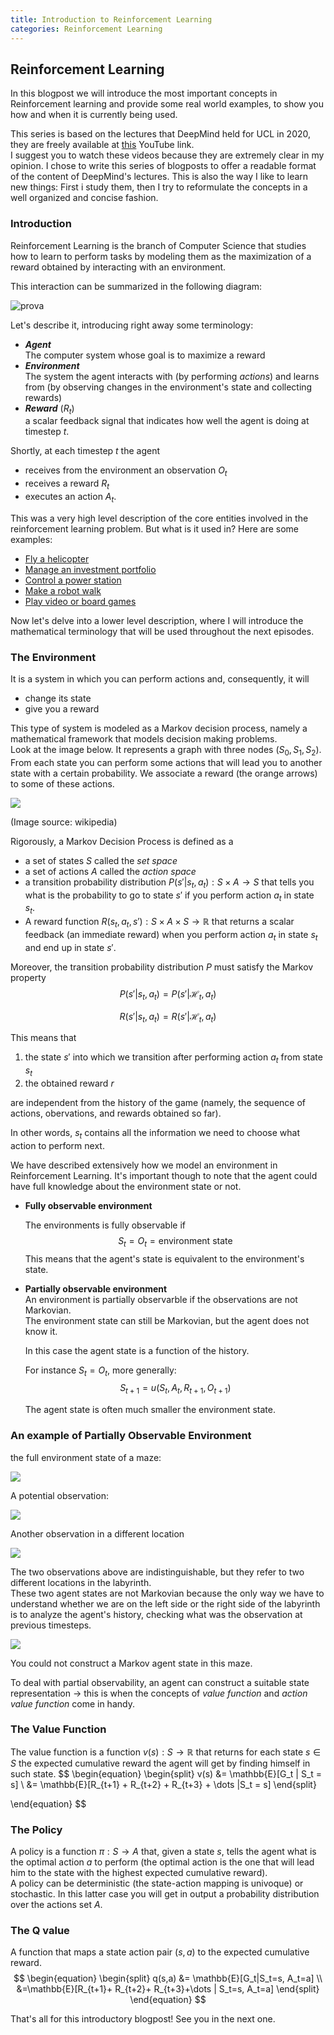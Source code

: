 ```yaml
---
title: Introduction to Reinforcement Learning
categories: Reinforcement Learning
---
```

## Reinforcement Learning

In this blogpost we will introduce the most important concepts in Reinforcement learning and provide some real world examples, to show you how and when it is currently being used.  

This series is based on the lectures that DeepMind held for UCL in 2020, they are freely available at [this](www.google.it) YouTube link.   
I suggest you to watch these videos because they are extremely clear in my opinion. I chose to write this series of blogposts to offer a readable format of the content of DeepMind's lectures. This is also the way I like to learn new things: First i study them, then I try to reformulate the concepts in a well organized and concise fashion.  

### Introduction

Reinforcement Learning is the branch of Computer Science that studies how to learn to perform tasks by modeling them as the maximization of a reward obtained by interacting with an environment.  

This interaction can be summarized in the following diagram:

![prova](/assets/2022-12-03-Introduction-to-RL/agent_environment_diagram.png)



Let's describe it, introducing right away some terminology:

* ***Agent***  
  The computer system whose goal is to maximize a reward
* ***Environment***   
  The system the agent interacts with (by performing *actions*) and learns from (by observing changes in the environment's state and collecting rewards)   
* ***Reward*** $(R_t)$     
  a scalar feedback signal that indicates how well the agent is doing at timestep $t$.

Shortly, at each timestep $t$ the agent 

* receives from the environment an observation $O_t$ 
* receives a reward $R_t$ 
* executes an action $A_t$. 

This was a very high level description of the core entities involved in the reinforcement learning problem. But what is it used in? Here are some examples:

* [Fly a helicopter](http://heli.stanford.edu/)
* [Manage an investment portfolio](https://arxiv.org/pdf/1909.09571.pdf)
* [Control a power station](https://www.deepmind.com/blog/accelerating-fusion-science-through-learned-plasma-control)
* [Make a robot walk](https://www.mathworks.com/help/reinforcement-learning/ug/train-biped-robot-to-walk-using-reinforcement-learning-agents.html)
* [Play video or board games](https://www.youtube.com/watch?v=V1eYniJ0Rnk)

Now let's delve into a lower level description, where I will introduce the mathematical terminology that will be used throughout the next episodes.

### The Environment

It is a system in which you can perform actions and, consequently, it will

*  change its state
* give you a reward

This type of system is modeled as a Markov decision process, namely a mathematical framework that models decision making problems.  
Look at the image below. It represents a graph with three nodes $(S_0, S_1, S_2)$. From each state you can perform some actions that will lead you to another state with a certain probability. We associate a reward (the orange arrows) to some of these actions.

![](/assets/2022-12-03-Introduction-to-RL/mdp.png)

(Image source: wikipedia)

Rigorously, a Markov Decision Process is defined as a

* a set of states $S$ called the *set space*
* a set of actions $A$ called the *action space*
* a transition probability distribution $P(s'|s_t,a_t): S\times A \to S$ that tells you what is the probability to go to state $s'$ if you perform action $a_t$ in state $s_t$.
* A reward function $R(s_t, a_t, s'):S \times A \times S \to \mathbb{R}$ that returns a scalar feedback (an immediate reward) when you perform action $a_t$ in state $s_t$ and end up in state $s'$.

Moreover, the transition probability distribution $P$ must satisfy the Markov property
$$
P(s' |s_t, a_t) = P(s'|\mathcal{H}_t, a_t)
$$

$$
\begin{equation}
R(s'|s_t, a_t) = R(s'|\mathcal{H}_t, a_t)
\end{equation}
$$

This means that 

1. the state $s'$ into which we transition after performing action $a_t$ from state $s_t$
2. the obtained reward $r$ 

are independent from the history of the game (namely, the sequence of actions, obervations, and rewards obtained so far). 

In other words, $s_t$ contains all the information we need to choose what action to perform next.

We have described extensively how we model an environment in Reinforcement Learning. It's important though to note that the agent could have full knowledge about the environment state or not. 

* **Fully observable environment**

  The environments is fully observable if 
  $$
  S_t = O_t = \text{environment state}
  $$
  This means that the agent's state is equivalent to the environment's state.

  

* **Partially observable environment**    
  An environment is partially observarble if the observations are not Markovian.  
  The environment state can still be Markovian, but the agent does not know it.

  In this case the agent state is a function of the history.

  For instance $S_t=O_t$, more generally:  
  $$
  S_{t+1}=u(S_t, A_t, R_{t+1}, O_{t+1})
  $$
  

  The agent state is often much smaller the environment state.



### An example of Partially Observable Environment

the full environment state of a maze:

![](/assets/2022-12-03-Introduction-to-RL/labyrinth_full.png)

A potential observation:

![](/assets/2022-12-03-Introduction-to-RL/labyrinth_1.png)

Another observation in a different location

![](/assets/2022-12-03-Introduction-to-RL/labyrinth_2.png)

The two observations above are indistinguishable, but they refer to two different locations in the labyrinth.   
These two agent states are not Markovian because the only way we have to understand whether we are on the left side or the right side of the labyrinth is to analyze the agent's history, checking what was the observation at previous timesteps.

![](/assets/2022-12-03-Introduction-to-RL/labyrinth_both.png)

You could not construct a Markov agent state in this maze.

To deal with partial observability, an agent can construct a suitable state representation $\to$ this is when the concepts of *value function* and *action value function* come in handy.

### The Value Function

The value function is a function $v(s): S \to \mathbb{R}$ that returns for each state $s \in S$ the expected cumulative reward the agent will get by finding himself in such state.
$$
\begin{equation}
\begin{split}
v(s) &= \mathbb{E}[G_t | S_t = s] \\
&= \mathbb{E}[R_{t+1} + R_{t+2} + R_{t+3} + \dots |S_t = s]
\end{split}
 
\end{equation}
$$


### The Policy

A policy is a function $\pi: S \to A$ that, given a state $s$, tells the agent what is the optimal action $a$ to perform (the optimal action is the one that will lead him to the state with the highest expected cumulative reward).   
A policy can be deterministic (the state-action mapping is univoque) or stochastic. In this latter case you will get in output a probability distribution over the actions set $A$.



### The Q value

A function that maps a state action pair $(s, a)$ to the expected cumulative reward.
$$
\begin{equation}
\begin{split}
q(s,a) &= \mathbb{E}[G_t|S_t=s, A_t=a] \\
&=\mathbb{E}[R_{t+1}+ R_{t+2}+ R_{t+3}+\dots | S_t=s, A_t=a]
\end{split}
\end{equation}
$$


That's all for this introductory blogpost! See you in the next one. 